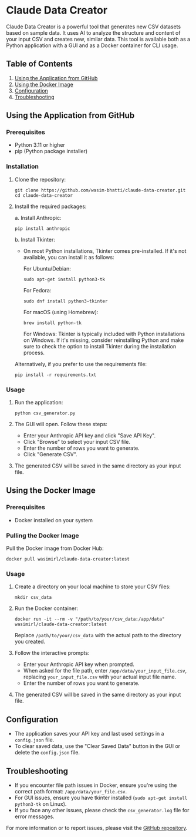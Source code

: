 # Claude Data Creator

Claude Data Creator is a powerful tool that generates new CSV datasets based on sample data. It uses AI to analyze the structure and content of your input CSV and creates new, similar data. This tool is available both as a Python application with a GUI and as a Docker container for CLI usage.

## Table of Contents

1. [Using the Application from GitHub](#using-the-application-from-github)
2. [Using the Docker Image](#using-the-docker-image)
3. [Configuration](#configuration)
4. [Troubleshooting](#troubleshooting)

## Using the Application from GitHub

### Prerequisites

- Python 3.11 or higher
- pip (Python package installer)

### Installation

1. Clone the repository:
   ```
   git clone https://github.com/wasim-bhatti/claude-data-creator.git
   cd claude-data-creator
   ```

2. Install the required packages:

   a. Install Anthropic:
      ```
      pip install anthropic
      ```

   b. Install Tkinter:
      - On most Python installations, Tkinter comes pre-installed. If it's not available, you can install it as follows:
        
        For Ubuntu/Debian:
        ```
        sudo apt-get install python3-tk
        ```
        
        For Fedora:
        ```
        sudo dnf install python3-tkinter
        ```
        
        For macOS (using Homebrew):
        ```
        brew install python-tk
        ```
        
        For Windows:
        Tkinter is typically included with Python installations on Windows. If it's missing, consider reinstalling Python and make sure to check the option to install Tkinter during the installation process.

   Alternatively, if you prefer to use the requirements file:
   ```
   pip install -r requirements.txt
   ```

### Usage

1. Run the application:
   ```
   python csv_generator.py
   ```

2. The GUI will open. Follow these steps:
   - Enter your Anthropic API key and click "Save API Key".
   - Click "Browse" to select your input CSV file.
   - Enter the number of rows you want to generate.
   - Click "Generate CSV".

3. The generated CSV will be saved in the same directory as your input file.

## Using the Docker Image

### Prerequisites

- Docker installed on your system

### Pulling the Docker Image

Pull the Docker image from Docker Hub:

```
docker pull wasimirl/claude-data-creator:latest
```

### Usage

1. Create a directory on your local machine to store your CSV files:
   ```
   mkdir csv_data
   ```

2. Run the Docker container:
   ```
   docker run -it --rm -v "/path/to/your/csv_data:/app/data" wasimirl/claude-data-creator:latest
   ```
   Replace `/path/to/your/csv_data` with the actual path to the directory you created.

3. Follow the interactive prompts:
   - Enter your Anthropic API key when prompted.
   - When asked for the file path, enter `/app/data/your_input_file.csv`, replacing `your_input_file.csv` with your actual input file name.
   - Enter the number of rows you want to generate.

4. The generated CSV will be saved in the same directory as your input file.

## Configuration

- The application saves your API key and last used settings in a `config.json` file.
- To clear saved data, use the "Clear Saved Data" button in the GUI or delete the `config.json` file.

## Troubleshooting

- If you encounter file path issues in Docker, ensure you're using the correct path format: `/app/data/your_file.csv`.
- For GUI issues, ensure you have tkinter installed (`sudo apt-get install python3-tk` on Linux).
- If you face any other issues, please check the `csv_generator.log` file for error messages.

For more information or to report issues, please visit the [GitHub repository](https://github.com/wasim-bhatti/claude-data-creator).